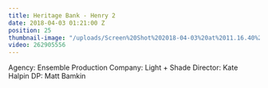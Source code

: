 ```yaml
---
title: Heritage Bank - Henry 2
date: 2018-04-03 01:21:00 Z
position: 25
thumbnail-image: "/uploads/Screen%20Shot%202018-04-03%20at%2011.16.40%20am.png"
video: 262905556
---
```


Agency: Ensemble
Production Company: Light + Shade
Director: Kate Halpin
DP: Matt Bamkin